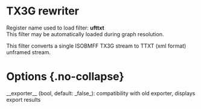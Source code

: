<!-- automatically generated - do not edit, patch gpac/applications/gpac/gpac.c -->

# TX3G rewriter  
  
Register name used to load filter: __ufttxt__  
This filter may be automatically loaded during graph resolution.  
  
This filter converts a single ISOBMFF TX3G stream to TTXT (xml format) unframed stream.  
  

# Options  {.no-collapse}  
  
<div markdown class="option">  
<a id="exporter">__exporter__</a> (bool, default: _false_): compatibility with old exporter, displays export results  
</div>  
  
